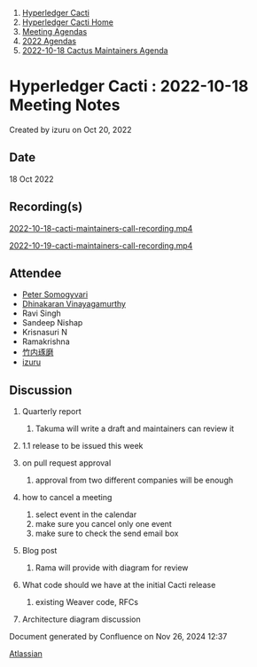 1. [Hyperledger Cacti](index.html)
2. [Hyperledger Cacti Home](Hyperledger-Cacti-Home_20414469.html)
3. [Meeting Agendas](Meeting-Agendas_20414488.html)
4. [2022 Agendas](2022-Agendas_20415317.html)
5. [2022-10-18 Cactus Maintainers Agenda](2022-10-18-Cactus-Maintainers-Agenda_20415512.html)

# Hyperledger Cacti : 2022-10-18 Meeting Notes

Created by izuru on Oct 20, 2022

## Date

18 Oct 2022

## Recording(s)

[2022-10-18-cacti-maintainers-call-recording.mp4](https://lf-hyperledger.atlassian.net/wiki/download/attachments/20415512/2022-10-18-cacti-maintainers-call-recording.mp4?version=1&modificationDate=1666151101000&api=v2)

[2022-10-19-cacti-maintainers-call-recording.mp4](https://lf-hyperledger.atlassian.net/wiki/download/attachments/20415512/2022-10-19-cacti-maintainers-call-recording.mp4?version=1&modificationDate=1666186767000&api=v2)

## Attendee

- [Peter Somogyvari](https://lf-hyperledger.atlassian.net/wiki/people/557058:cae262a4-be99-4f5e-a36e-bf20a5c795f2?ref=confluence)
- [Dhinakaran Vinayagamurthy](https://lf-hyperledger.atlassian.net/wiki/people/557058:d959b955-5743-4153-9cf6-b450fd552e34?ref=confluence)
- Ravi Singh
- Sandeep Nishap
- Krisnasuri N
- Ramakrishna
- [竹内琢磨](https://lf-hyperledger.atlassian.net/wiki/people/70121:99daf5c8-226c-43d4-9f24-0a46a0546192?ref=confluence)
- [izuru](https://lf-hyperledger.atlassian.net/wiki/people/625569d1eee0a9006ab7e9d8?ref=confluence)

## Discussion

1. Quarterly report
   
   1. Takuma will write a draft and maintainers can review it
2. 1.1 release to be issued this week
3. on pull request approval
   
   1. approval from two different companies will be enough
4. how to cancel a meeting
   
   1. select event in the calendar
   2. make sure you cancel only one event
   3. make sure to check the send email box
5. Blog post
   
   1. Rama will provide with diagram for review
6. What code should we have at the initial Cacti release
   
   1. existing Weaver code, RFCs
7. Architecture diagram discussion

Document generated by Confluence on Nov 26, 2024 12:37

[Atlassian](http://www.atlassian.com/)
